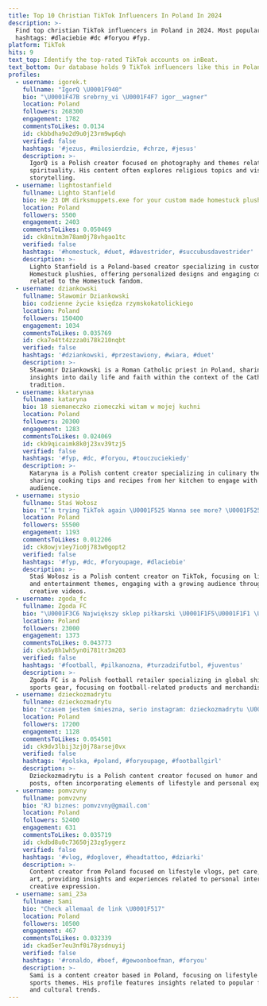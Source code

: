 ```yaml
---
title: Top 10 Christian TikTok Influencers In Poland In 2024
description: >-
  Find top christian TikTok influencers in Poland in 2024. Most popular
  hashtags: #dlaciebie #dc #foryou #fyp.
platform: TikTok
hits: 9
text_top: Identify the top-rated TikTok accounts on inBeat.
text_bottom: Our database holds 9 TikTok influencers like this in Poland for you to pitch.
profiles:
  - username: igorek.t
    fullname: "IgorQ \U0001F940"
    bio: "\U0001F47B srebrny_vi \U0001F4F7 igor__wagner"
    location: Poland
    followers: 268300
    engagement: 1782
    commentsToLikes: 0.0134
    id: ckbbdha9o2d9u0j23rm9wp6qh
    verified: false
    hashtags: '#jezus, #milosierdzie, #chrze, #jesus'
    description: >-
      IgorQ is a Polish creator focused on photography and themes related to
      spirituality. His content often explores religious topics and visual
      storytelling.
  - username: lightostanfield
    fullname: Lighto Stanfield
    bio: He 23 DM dirksmuppets.exe for your custom made homestuck plushies
    location: Poland
    followers: 5500
    engagement: 2403
    commentsToLikes: 0.050469
    id: ck8nitm3m78am0j78vhgao1tc
    verified: false
    hashtags: '#homestuck, #duet, #davestrider, #succubusdavestrider'
    description: >-
      Lighto Stanfield is a Poland-based creator specializing in custom
      Homestuck plushies, offering personalized designs and engaging content
      related to the Homestuck fandom.
  - username: dziankowski
    fullname: Sławomir Dziankowski
    bio: codzienne życie księdza rzymskokatolickiego
    location: Poland
    followers: 150400
    engagement: 1034
    commentsToLikes: 0.035769
    id: cka7o4tt4zzza0i78k210nqbt
    verified: false
    hashtags: '#dziankowski, #przestawiony, #wiara, #duet'
    description: >-
      Sławomir Dziankowski is a Roman Catholic priest in Poland, sharing
      insights into daily life and faith within the context of the Catholic
      tradition.
  - username: kkatarynaa
    fullname: kataryna
    bio: 18 siemaneczko ziomeczki witam w mojej kuchni
    location: Poland
    followers: 20300
    engagement: 1283
    commentsToLikes: 0.024069
    id: ckb9qicaimk8k0j23xv39tzj5
    verified: false
    hashtags: '#fyp, #dc, #foryou, #touczuciekiedy'
    description: >-
      Kataryna is a Polish content creator specializing in culinary themes,
      sharing cooking tips and recipes from her kitchen to engage with her
      audience.
  - username: stysio
    fullname: Staś Wołosz
    bio: "I’m trying TikTok again \U0001F525 Wanna see more? \U0001F525 ☝\U0001F3FB Check out my social media ☝\U0001F3FB"
    location: Poland
    followers: 55500
    engagement: 1193
    commentsToLikes: 0.012206
    id: ck8owjv1ey7io0j783w0gopt2
    verified: false
    hashtags: '#fyp, #dc, #foryoupage, #dlaciebie'
    description: >-
      Staś Wołosz is a Polish content creator on TikTok, focusing on lifestyle
      and entertainment themes, engaging with a growing audience through
      creative videos.
  - username: zgoda_fc
    fullname: Zgoda FC
    bio: "\U0001F3C6 Największy sklep piłkarski \U0001F1F5\U0001F1F1 \U0001F30D Shipping worldwide ⚽️ \U0001F449 www.zgodafc.pl"
    location: Poland
    followers: 23000
    engagement: 1373
    commentsToLikes: 0.043773
    id: cka5y8h1wh5yn0i781tr3m203
    verified: false
    hashtags: '#football, #pilkanozna, #turzadzifutbol, #juventus'
    description: >-
      Zgoda FC is a Polish football retailer specializing in global shipping of
      sports gear, focusing on football-related products and merchandise.
  - username: dzieckozmadrytu
    fullname: dzieckozmadrytu
    bio: "czasem jestem śmieszna, serio instagram: dzieckozmadrytu \U0001F352"
    location: Poland
    followers: 17200
    engagement: 1128
    commentsToLikes: 0.054501
    id: ck9dv3lbij3zj0j78arsej0vx
    verified: false
    hashtags: '#polska, #poland, #foryoupage, #footballgirl'
    description: >-
      Dzieckozmadrytu is a Polish content creator focused on humor and relatable
      posts, often incorporating elements of lifestyle and personal experiences.
  - username: pomvzvny
    fullname: pomvzvny
    bio: 'RJ biznes: pomvzvny@gmail.com'
    location: Poland
    followers: 52400
    engagement: 631
    commentsToLikes: 0.035719
    id: ckdbd8u0c73650j23zg5ygerz
    verified: false
    hashtags: '#vlog, #doglover, #headtattoo, #dziarki'
    description: >-
      Content creator from Poland focused on lifestyle vlogs, pet care, and body
      art, providing insights and experiences related to personal interests and
      creative expression.
  - username: sami_23a
    fullname: Sami
    bio: "Check allemaal de link \U0001F517"
    location: Poland
    followers: 10500
    engagement: 467
    commentsToLikes: 0.032339
    id: ckad5er7eu3nf0i78ysdnuyij
    verified: false
    hashtags: '#ronaldo, #boef, #gewoonboefman, #foryou'
    description: >-
      Sami is a content creator based in Poland, focusing on lifestyle and
      sports themes. His profile features insights related to popular figures
      and cultural trends.
---
```


